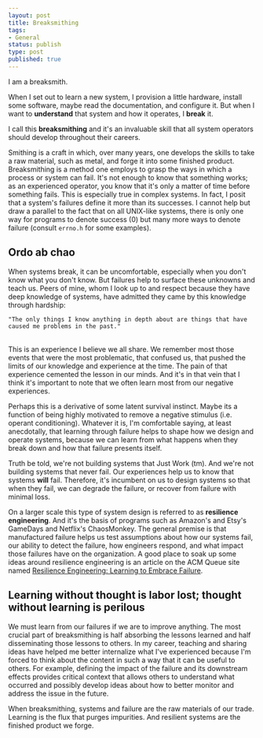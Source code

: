 ```yaml
---
layout: post
title: Breaksmithing
tags:
- General
status: publish
type: post
published: true
---
```


I am a breaksmith.

When I set out to learn a new system, I provision a little hardware, install
some software, maybe read the documentation, and configure it. But when I want
to **understand** that system and how it operates, I **break** it.

I call this **breaksmithing** and it's an invaluable skill that all system operators
should develop throughout their careers.

Smithing is a craft in which, over many years, one develops the skills to take
a raw material, such as metal, and forge it into some finished product.
Breaksmithing is a method one employs to grasp the ways in which a process or system can
fail. It's not enough to know that something works; as an experienced operator,
you know that it's only a matter of time before something fails. This is
especially true in complex systems. In fact, I posit that a system's failures
define it more than its successes. I cannot help but draw a parallel to the fact
that on all UNIX-like systems, there is only one way for programs to denote
success (0) but many more ways to denote failure (consult ``errno.h`` for some examples).

## Ordo ab chao

When systems break, it can be uncomfortable, especially when you don't know what
you don't know. But failures help to surface these unknowns and teach us.
Peers of mine, whom I look up to and respect because they have deep knowledge
of systems, have admitted they came by this knowledge through hardship:

    "The only things I know anything in depth about are things that have
    caused me problems in the past."
<br>
This is an experience I believe we all share. We remember most those events
that were the most problematic, that confused us, that pushed the limits of our
knowledge and experience at the time. The pain of that experience cemented the
lesson in our minds. And it's in that vein that I think it's important to note
that we often learn most from our negative experiences.

Perhaps this is a derivative of some latent survival instinct. Maybe its a
function of being highly motivated to remove a negative stimulus (i.e. operant
conditioning). Whatever it is, I'm comfortable saying, at least anecdotally,
that learning through failure helps to shape how we design and operate systems,
because we can learn from what happens when they break down and how that failure
presents itself.

Truth be told, we're not building systems that Just Work (tm). And we're not
building systems that never fail. Our experiences help us to know that systems
**will** fail. Therefore, it's incumbent on us to design systems so that when they
fail, we can degrade the failure, or recover from failure with
minimal loss.

On a larger scale this type of system design is referred to as **resilience
engineering**. And it's the basis of programs such as Amazon's and Etsy's GameDays
and Netflix's ChaosMonkey. The general premise is that manufactured failure helps
us test assumptions about how our systems fail, our ability to detect the failure,
how engineers respond, and what impact those failures have on the organization.
A good place to soak up some ideas around resilience engineering is an article
on the ACM Queue site named
[Resilience Engineering: Learning to Embrace Failure](http://queue.acm.org/detail.cfm?id=2371297).

## Learning without thought is labor lost; thought without learning is perilous

We must learn from our failures if we are to improve anything.
The most crucial part of breaksmithing is half absorbing the lessons learned
and half disseminating those lessons to others. In my career, teaching and
sharing ideas have helped me better internalize what I've experienced because
I'm forced to think about the content in such a way that it can be useful to
others. For example, defining the impact of the failure and its downstream
effects provides critical context that allows others to understand what occurred
and possibly develop ideas about how to better monitor and address the issue in
the future.

When breaksmithing, systems and failure are the raw materials of our trade.
Learning is the flux that purges impurities. And resilient systems are the finished
product we forge.

